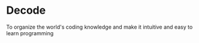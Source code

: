 # Decode
To organize the world's coding knowledge and make it intuitive and easy to learn programming
